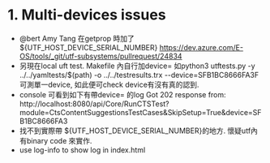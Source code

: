 # 1. Multi-devices issues
- @bert Amy Tang 在getprop 時加了 ${UTF_HOST_DEVICE_SERIAL_NUMBER} https://dev.azure.com/E-OS/tools/_git/utf-subsystems/pullrequest/24834
- 另現在local uft test. Makefile 內自行加device= 如python3 utftests.py -y ../../yamltests/$(path) -o ../../testresults.trx --device=SFB1BC8666FA3F 可測單一device, 如此便可check device有沒有真的認到.
- console 可看到如下有帶device= 的log Got 202 response from: http://localhost:8080/api/Core/RunCTSTest?module=CtsContentSuggestionsTestCases&SkipSetup=True&device=SFB1BC8666FA3 
- 找不到實際帶 ${​​​​​​UTF_HOST_DEVICE_SERIAL_NUMBER}​​​​​​的地方. 懷疑utf內有binary code 來實作. 
- use log-info to show log in index.html